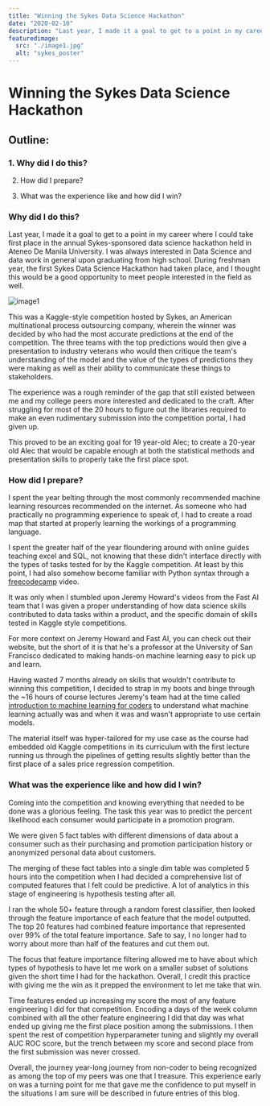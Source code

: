 ```yaml
---
title: "Winning the Sykes Data Science Hackathon"
date: "2020-02-10"
description: "Last year, I made it a goal to get to a point in my career where I could take first place in the annual Sykes-sponsored data science hackathon held in Ateneo De Manila University. This article will go through how I went about winning this competition after a year of self-taught machine learning as well as some reflections on the year-long process."
featuredimage:
  src: "./image1.jpg"
  alt: "sykes_poster"
---
```


# Winning the Sykes Data Science Hackathon

## Outline:

### 1. Why did I do this? 

2. How did I prepare?

3. What was the experience like and how did I win?

### Why did I do this?


Last year, I made it a goal to get to a point in my career where I could take first place in the annual Sykes-sponsored data science hackathon held in Ateneo De Manila University. I was always interested in Data Science and data work in general upon graduating from high school. During freshman year, the first Sykes Data Science Hackathon had taken place, and I thought this would be a good opportunity to meet people interested in the field as well. 

![image1](./image1.png)

This was a Kaggle-style competition hosted by Sykes, an American multinational process outsourcing company, wherein the winner was decided by who had the most accurate predictions at the end of the competition. The three teams with the top predictions would then give a presentation to industry veterans who would then critique the team's understanding of the model and the value of the types of predictions they were making as well as their ability to communicate these things to stakeholders.

The experience was a rough reminder of the gap that still existed between me and my college peers more interested and dedicated to the craft. After struggling for most of the 20 hours to figure out the libraries required to make an even rudimentary submission into the competition portal, I had given up.

This proved to be an exciting goal for 19 year-old Alec; to create a 20-year old Alec that would be capable enough at both the statistical methods and presentation skills to properly take the first place spot. 

### How did I prepare?

I spent the year belting through the most commonly recommended machine learning resources recommended on the internet. As someone who had practically no programming experience to speak of, I had to create a road map that started at properly learning the workings of a programming language. 

I spent the greater half of the year floundering around with online guides teaching excel and SQL, not knowing that these didn't interface directly with the types of tasks tested for by the Kaggle competition. At least by this point, I had also somehow become familiar with Python syntax through a [freecodecamp](https://www.youtube.com/watch?v=rfscVS0vtbw) video.

It was only when I stumbled upon Jeremy Howard's videos from the Fast AI team that I was given a proper understanding of how data science skills contributed to data tasks within a product, and the specific domain of skills tested in Kaggle style competitions. 

For more context on Jeremy Howard and Fast AI, you can check out their website, but the short of it is that he's a professor at the University of San Francisco dedicated to making hands-on machine learning easy to pick up and learn. 

Having wasted 7 months already on skills that wouldn't contribute to winning this competition, I decided to strap in my boots and binge through the ~16 hours of course lectures Jeremy's team had at the time called [introduction to machine learning for coders](https://www.youtube.com/watch?v=CzdWqFTmn0Y&list=PLfYUBJiXbdtSyktd8A_x0JNd6lxDcZE96) to understand what machine learning actually was and when it was and wasn't appropriate to use certain models.

The material itself was hyper-tailored for my use case as the course had embedded old Kaggle competitions in its curriculum with the first lecture running us through the pipelines of getting results slightly better than the first place of a sales price regression competition.

### What was the experience like and how did I win?

Coming into the competition and knowing everything that needed to be done was a glorious feeling. The task this year was to predict the percent likelihood each consumer would participate in a promotion program. 

We were given 5 fact tables with different dimensions of data about a consumer such as their purchasing and promotion participation history or anonymized personal data about customers.

The merging of these fact tables into a single dim table was completed 5 hours into the competition when I had decided a comprehensive list of computed features that I felt could be predictive. A lot of analytics in this stage of engineering is hypothesis testing after all.

I ran the whole 50+ feature through a random forest classifier, then looked through the feature importance of each feature that the model outputted. The top 20 features had combined feature importance that represented over 99% of the total feature importance. Safe to say, I no longer had to worry about more than half of the features and cut them out. 

The focus that feature importance filtering allowed me to have about which types of hypothesis to have let me work on a smaller subset of solutions given the short time I had for the hackathon. Overall, I credit this practice with giving me the win as it prepped the environment to let me take that win. 

Time features ended up increasing my score the most of any feature engineering I did for that competition. Encoding a days of the week column combined with all the other feature engineering I did that day was what ended up giving me the first place position among the submissions. I then spent the rest of competition hyperparameter tuning and slightly my overall AUC ROC score, but the trench between my score and second place from the first submission was never crossed.

Overall, the journey year-long journey from non-coder to being recognized as among the top of my peers was one that I treasure. This experience early on was a turning point for me that gave me the confidence to put myself in the situations I am sure will be described in future entries of this blog. 